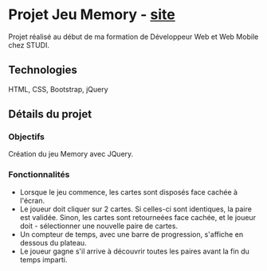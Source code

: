 # Projet Jeu Memory - [site](https://sebastienmariette74.github.io/jeu-memory/)
Projet réalisé au début de ma formation de Développeur Web et Web Mobile chez STUDI.
## Technologies
HTML, CSS, Bootstrap, jQuery

## Détails du projet

### Objectifs

Création du jeu Memory avec JQuery.

### Fonctionnalités

- Lorsque le jeu commence, les cartes sont disposés face cachée à l'écran.
- Le joueur doit cliquer sur 2 cartes. Si celles-ci sont identiques, la paire est validée. Sinon, les cartes sont retourneées face cachée, et le joueur doit - sélectionner une nouvelle paire de cartes.
- Un compteur de temps, avec une barre de progression, s'affiche en dessous du plateau.
- Le joueur gagne s'il arrive à découvrir toutes les paires avant la fin du temps imparti.